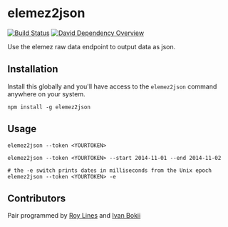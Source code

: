 # elemez2json

[![Build Status](https://secure.travis-ci.org/B2MSolutions/elemez2json.png)](http://travis-ci.org/B2MSolutions/elemez2json)
[![David Dependency Overview](https://david-dm.org/B2MSolutions/elemez2json.png "David Dependency Overview")](https://david-dm.org/B2MSolutions/elemez2json)

Use the elemez raw data endpoint to output data as json.

## Installation

Install this globally and you'll have access to the `elemez2json` command anywhere on your system.

```shell
npm install -g elemez2json
```

## Usage

```shell
elemez2json --token <YOURTOKEN>

elemez2json --token <YOURTOKEN> --start 2014-11-01 --end 2014-11-02

# the -e switch prints dates in milliseconds from the Unix epoch
elemez2json --token <YOURTOKEN> -e
```


## Contributors
Pair programmed by [Roy Lines](http://roylines.co.uk) and [Ivan Bokii](https://github.com/ivanbokii)
